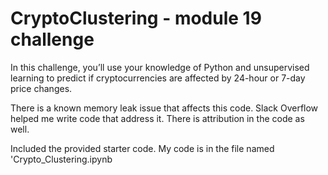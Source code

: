 # CryptoClustering - module 19 challenge

In this challenge, you’ll use your knowledge of Python and unsupervised learning to predict if cryptocurrencies are affected by 24-hour or 7-day price changes.

There is a known memory leak issue that affects this code. Slack Overflow helped me write code that address it. There is attribution in the code as well. 

Included the provided starter code. My code is in the file named 'Crypto_Clustering.ipynb 
